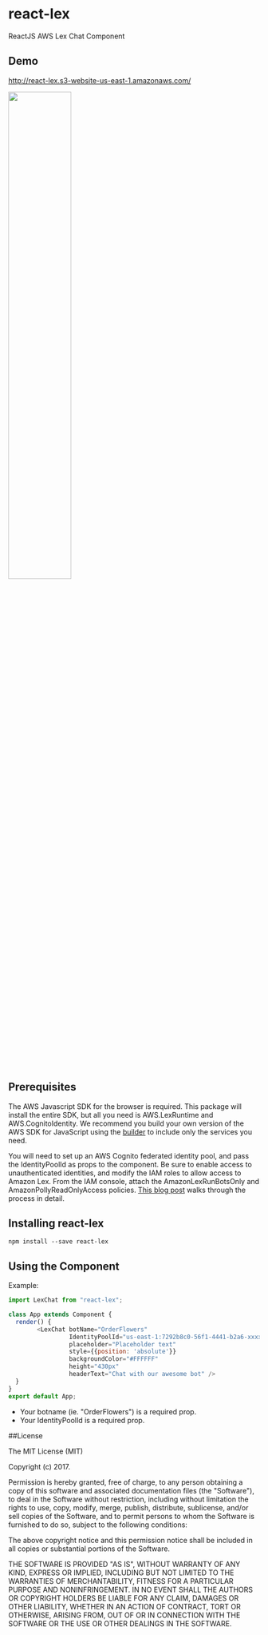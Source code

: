 # react-lex

ReactJS AWS Lex Chat Component

## Demo

[http://react-lex.s3-website-us-east-1.amazonaws.com/
](http://react-lex.s3-website-us-east-1.amazonaws.com/)

<img src="https://thumbs.gfycat.com/ShabbyCourageousFalcon-size_restricted.gif" width="50%">

## Prerequisites
The AWS Javascript SDK for the browser is required. This package will install the entire SDK, but all you need is AWS.LexRuntime and AWS.CognitoIdentity. We recommend you build your own version of the AWS SDK for JavaScript using the [builder](https://sdk.amazonaws.com/builder/js/) to include only the services you need.

You will need to set up an AWS Cognito federated identity pool, and pass the IdentityPoolId as props to the component. Be sure to enable access to unauthenticated identities, and modify the IAM roles to allow access to Amazon Lex. From the IAM console, attach the AmazonLexRunBotsOnly and AmazonPollyReadOnlyAccess policies. [This blog post](https://aws.amazon.com/blogs/ai/greetings-visitor-engage-your-web-users-with-amazon-lex/) walks through the process in detail. 



## Installing react-lex

```
npm install --save react-lex
```

## Using the Component


Example:

```js
import LexChat from "react-lex";

class App extends Component {
  render() {
        <LexChat botName="OrderFlowers"
                 IdentityPoolId="us-east-1:7292b8c0-56f1-4441-b2a6-xxxxxxxxxxxx"
                 placeholder="Placeholder text"
                 style={{position: 'absolute'}}
                 backgroundColor="#FFFFFF"
                 height="430px"
                 headerText="Chat with our awesome bot" />
  }
}
export default App;
```
* Your botname (ie. "OrderFlowers") is a required prop.
* Your IdentityPoolId is a required prop.

##License

The MIT License (MIT)

Copyright (c) 2017.

Permission is hereby granted, free of charge, to any person obtaining a copy of this software and associated documentation files (the "Software"), to deal in the Software without restriction, including without limitation the rights to use, copy, modify, merge, publish, distribute, sublicense, and/or sell copies of the Software, and to permit persons to whom the Software is furnished to do so, subject to the following conditions:

The above copyright notice and this permission notice shall be included in all copies or substantial portions of the Software.

THE SOFTWARE IS PROVIDED "AS IS", WITHOUT WARRANTY OF ANY KIND, EXPRESS OR IMPLIED, INCLUDING BUT NOT LIMITED TO THE WARRANTIES OF MERCHANTABILITY, FITNESS FOR A PARTICULAR PURPOSE AND NONINFRINGEMENT. IN NO EVENT SHALL THE AUTHORS OR COPYRIGHT HOLDERS BE LIABLE FOR ANY CLAIM, DAMAGES OR OTHER LIABILITY, WHETHER IN AN ACTION OF CONTRACT, TORT OR OTHERWISE, ARISING FROM, OUT OF OR IN CONNECTION WITH THE SOFTWARE OR THE USE OR OTHER DEALINGS IN THE SOFTWARE.
